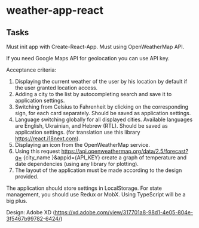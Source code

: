 # weather-app-react

## Tasks

Must init app with Create-React-App.
Must using OpenWeatherMap API.

If you need Google Maps API for geolocation you can use API key.

Acceptance criteria:
1. Displaying the current weather of the user by his location by default if the user granted location access.
2. Adding a city to the list by autocompleting search and save it to application settings.
3. Switching from Celsius to Fahrenheit by clicking on the corresponding sign, for each card separately. Should be saved as application settings.
4. Language switching globally for all displayed cities. Available languages are English, Ukrainian, and Hebrew (RTL). Should be saved as application settings. (for translation use this library https://react.i18next.com).
5. Displaying an icon from the OpenWeatherMap service.
6. Using this request https://api.openweathermap.org/data/2.5/forecast?q= {city_name }&appid={API_KEY} create a graph of temperature and date dependencies (using any library for plotting).
7. The layout of the application must be made according to the design provided.

The application should store settings in LocalStorage.
For state management, you should use Redux or MobX.
Using TypeScript will be a big plus.

Design: Adobe XD (https://xd.adobe.com/view/317701a8-98d1-4e05-804e-3f5467b99782-6424/)
